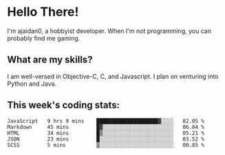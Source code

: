 # Hello There!  
I'm ajaidan0, a hobbyist developer. When I'm not programming, you can probably find me gaming.    

## What are my skills?  
I am well-versed in Objective-C, C, and Javascript. I plan on venturing into Python and Java.    

## This week's coding stats:
<!--START_SECTION:waka-->
```text
JavaScript   9 hrs 9 mins    ████████████████████▓░░░░   82.05 % 
Markdown     45 mins         █▓░░░░░░░░░░░░░░░░░░░░░░░   06.84 % 
HTML         34 mins         █▒░░░░░░░░░░░░░░░░░░░░░░░   05.21 % 
JSON         23 mins         █░░░░░░░░░░░░░░░░░░░░░░░░   03.52 % 
SCSS         5 mins          ▒░░░░░░░░░░░░░░░░░░░░░░░░   00.85 % 
```
<!--END_SECTION:waka-->
